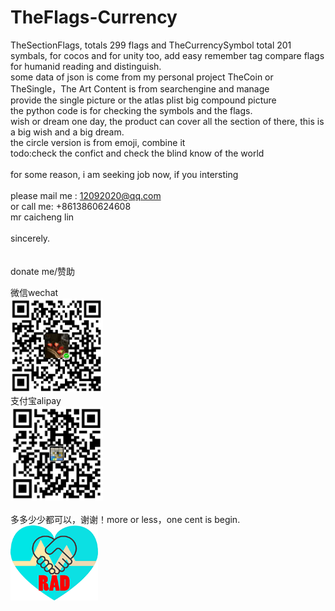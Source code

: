 # TheFlags-Currency
TheSectionFlags, totals 299 flags and TheCurrencySymbol total 201 symbals, for cocos and for unity too, add easy remember tag compare flags for humanid reading and distinguish.<br/>
some data of json is come from my personal project TheCoin or TheSingle，The Art Content is from searchengine and manage<br/>
provide the single picture or the atlas plist big compound picture <br/>
the python code is for checking the symbols and the flags.<br/>
wish or dream one day, the product can cover all the section of there, this is a big wish and a big dream.<br/>
the circle version is from emoji, combine it <br/>
todo:check the confict and check the blind know of the world<br/>
<br/>
for some reason, i am seeking job now,  if you intersting<br/>
<br/>
please mail me : 12092020@qq.com<br/>
or call me: +8613860624608<br/>
mr caicheng lin<br/>
<br/>
sincerely.
<br/>
<br/>
<br/>
donate me/赞助
<div>
    <div class="left">微信wechat<br/><img src="doc/cc_wx.png" height="150" width="148" /></div>
    <div class="left">支付宝alipay<br/><img src="doc/cc_zfb.png" height="150" width="148" /></div>
    <div class="left"><br/>多多少少都可以，谢谢！more or less，one cent is begin.</div>    
    <div class="left"><img src="doc/heart2.png" height="120" width="140" /></div>
    <!--div>
        <br/>工作时间 <br/> 周一至周五 ：8:30-17:30 <br/> 周六至周日 ：9:30-16:00 <br/> 联系方式 <br/> 林先生：13061660452 <br/> QQ：45030013 <br/> mail：45030013@qq.com <br/> 备案：沪ICP备16041167 <br/>
    </div-->
</div>